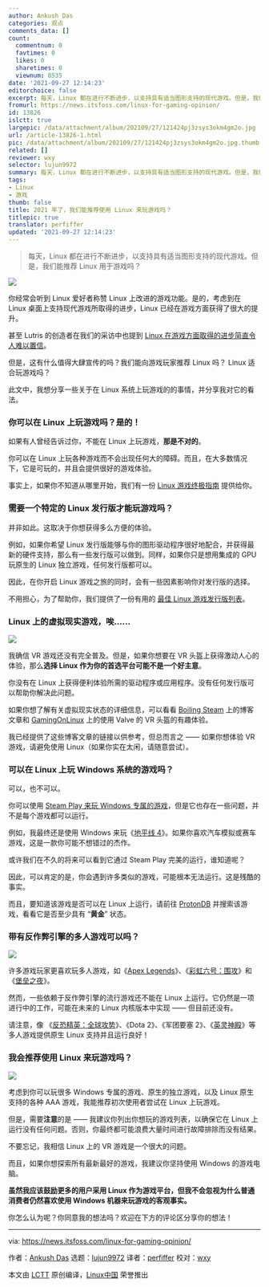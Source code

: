 ```yaml
---
author: Ankush Das
categories: 观点
comments_data: []
count:
  commentnum: 0
  favtimes: 0
  likes: 0
  sharetimes: 0
  viewnum: 8535
date: '2021-09-27 12:14:23'
editorchoice: false
excerpt: 每天，Linux 都在进行不断进步，以支持具有适当图形支持的现代游戏。但是，我们能推荐 Linux 用于游戏吗？
fromurl: https://news.itsfoss.com/linux-for-gaming-opinion/
id: 13826
islctt: true
largepic: /data/attachment/album/202109/27/121424pj3zsys3okm4gm2o.jpg
url: /article-13826-1.html
pic: /data/attachment/album/202109/27/121424pj3zsys3okm4gm2o.jpg.thumb.jpg
related: []
reviewer: wxy
selector: lujun9972
summary: 每天，Linux 都在进行不断进步，以支持具有适当图形支持的现代游戏。但是，我们能推荐 Linux 用于游戏吗？
tags:
- Linux
- 游戏
thumb: false
title: 2021 年了，我们能推荐使用 Linux 来玩游戏吗？
titlepic: true
translator: perfiffer
updated: '2021-09-27 12:14:23'
---
```



> 
> 每天，Linux 都在进行不断进步，以支持具有适当图形支持的现代游戏。但是，我们能推荐 Linux 用于游戏吗？
> 
> 
> 


![](/data/attachment/album/202109/27/121424pj3zsys3okm4gm2o.jpg)


你经常会听到 Linux 爱好者称赞 Linux 上改进的游戏功能。是的，考虑到在 Linux 桌面上支持现代游戏所取得的进步，Linux 已经在游戏方面获得了很大的提升。


甚至 Lutris 的创造者在我们的采访中也提到 [Linux 在游戏方面取得的进步简直令人难以置信](https://news.itsfoss.com/lutris-creator-interview/)。


但是，这有什么值得大肆宣传的吗？我们能向游戏玩家推荐 Linux 吗？ Linux 适合玩游戏吗？


此文中，我想分享一些关于在 Linux 系统上玩游戏的的事情，并分享我对它的看法。


### 你可以在 Linux 上玩游戏吗？是的！


如果有人曾经告诉过你，不能在 Linux 上玩游戏，**那是不对的**。


你可以在 Linux 上玩各种游戏而不会出现任何大的障碍。而且，在大多数情况下，它是可玩的，并且会提供很好的游戏体验。


事实上，如果你不知道从哪里开始，我们有一份 [Linux 游戏终极指南](https://itsfoss.com/linux-gaming-guide/) 提供给你。


### 需要一个特定的 Linux 发行版才能玩游戏吗？


并非如此。这取决于你想获得多么方便的体验。


例如，如果你希望 Linux 发行版能够与你的图形驱动程序很好地配合，并获得最新的硬件支持，那么有一些发行版可以做到。同样，如果你只是想用集成的 GPU 玩原生的 Linux 独立游戏，任何发行版都可以。


因此，在你开启 Linux 游戏之旅的同时，会有一些因素影响你对发行版的选择。


不用担心，为了帮助你，我们提供了一份有用的 [最佳 Linux 游戏发行版列表](https://itsfoss.com/linux-gaming-distributions/)。


### Linux 上的虚拟现实游戏，唉……


![](/data/attachment/album/202109/27/121425cwwhgkbz8wb9wghi.jpg)


我确信 VR 游戏还没有完全普及。但是，如果你想要在 VR 头盔上获得激动人心的体验，那么**选择 Linux 作为你的首选平台可能不是一个好主意**。


你没有在 Linux 上获得便利体验所需的驱动程序或应用程序。没有任何发行版可以帮助你解决此问题。


如果你想了解有关虚拟现实状态的详细信息，可以看看 [Boiling Steam](https://boilingsteam.com/the-state-of-virtual-reality-on-linux/) 上的博客文章和 [GamingOnLinux](https://www.gamingonlinux.com/2020/08/my-experiences-of-valves-vr-on-linux) 上的使用 Valve 的 VR 头盔的有趣体验。


我已经提供了这些博客文章的链接以供参考，但总而言之 —— 如果你想体验 VR 游戏，请避免使用 Linux（如果你实在太闲，请随意尝试）。


### 可以在 Linux 上玩 Windows 系统的游戏吗？


可以，也不可以。


你可以使用 [Steam Play 来玩 Windows 专属的游戏](https://itsfoss.com/steam-play/)，但是它也存在一些问题，并不是每个游戏都可以运行。


例如，我最终还是使用 Windows 来玩《[地平线 4](https://forzamotorsport.net/en-US/games/fh4)》。如果你喜欢汽车模拟或赛车游戏，这是一款你可能不想错过的杰作。


或许我们在不久的将来可以看到它通过 Steam Play 完美的运行，谁知道呢？


因此，可以肯定的是，你会遇到许多类似的游戏，可能根本无法运行。这是残酷的事实。


而且，要知道该游戏是否可以在 Linux 上运行，请前往 [ProtonDB](https://www.protondb.com/) 并搜索该游戏，看看它是否至少具有 “**黄金**” 状态。


### 带有反作弊引擎的多人游戏可以吗？


![](/data/attachment/album/202109/27/121426hil3dnalqp384npk.jpg)


许多游戏玩家更喜欢玩多人游戏，如《[Apex Legends](https://www.ea.com/games/apex-legends)》、《[彩虹六号：围攻](https://www.ubisoft.com/en-us/game/rainbow-six/siege)》和《[堡垒之夜](https://www.epicgames.com/fortnite/en-US/home)》。


然而，一些依赖于反作弊引擎的流行游戏还不能在 Linux 上运行。它仍然是一项进行中的工作，可能在未来的 Linux 内核版本中实现 —— 但目前还没有。


请注意，像 《[反恐精英：全球攻势](https://store.steampowered.com/app/730/CounterStrike_Global_Offensive/)》、《Dota 2》、《军团要塞 2》、《[英灵神殿](https://store.steampowered.com/app/892970/Valheim/)》等多人游戏提供原生 Linux 支持并且运行良好！


### 我会推荐使用 Linux 来玩游戏吗？


![](/data/attachment/album/202109/27/121427oo023g9609ofo0zk.jpg)


考虑到你可以玩很多 Windows 专属的游戏、原生的独立游戏，以及 Linux 原生支持的各种 AAA 游戏，我能推荐初次使用者尝试在 Linux 上玩游戏。


但是，需要**注意**的是 —— 我建议你列出你想玩的游戏列表，以确保它在 Linux 上运行没有任何问题。否则，你最终都可能浪费大量时间进行故障排除而没有结果。


不要忘记，我相信 Linux 上的 VR 游戏是一个很大的问题。


而且，如果你想探索所有最新最好的游戏，我建议你坚持使用 Windows 的游戏电脑。


**虽然我应该鼓励更多的用户采用 Linux 作为游戏平台，但我不会忽视为什么普通消费者仍然喜欢使用 Windows 机器来玩游戏的客观事实。**


你怎么认为呢？你同意我的想法吗？欢迎在下方的评论区分享你的想法！




---


via: <https://news.itsfoss.com/linux-for-gaming-opinion/>


作者：[Ankush Das](https://news.itsfoss.com/author/ankush/) 选题：[lujun9972](https://github.com/lujun9972) 译者：[perfiffer](https://github.com/perfiffer) 校对：[wxy](https://github.com/wxy)


本文由 [LCTT](https://github.com/LCTT/TranslateProject) 原创编译，[Linux中国](https://linux.cn/) 荣誉推出